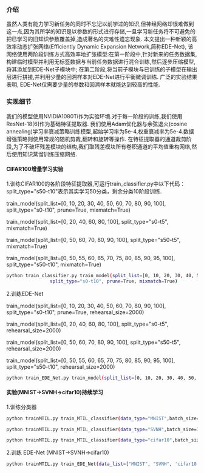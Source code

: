 
### 介绍
虽然人类有能力学习新任务的同时不忘记以前学过的知识,但神经网络却很难做到这一点,因为其所学的知识是以参数的形式进行存储,一旦学习新任务将不可避免的把已学习的旧知识参数覆盖掉,造成著名的灾难性遗忘现象.
本文提出一种新颖的高效率动态扩张网络(Efficiently Dynamic Expansion Network,简称EDE-Net),
该网络使用两阶段训练方式高效率地扩张模型:在第一阶段中,针对新来的任务数据集,构建临时模型并利用无标签数据与当前任务数据进行混合训练,然后逐步压缩模型,将其添加到EDE-Net子模块中;
在第二阶段,将当前子模块与已训练的子模型在输出层进行拼接,并利用少量的回溯样本对EDE-Net进行平衡微调训练.
广泛的实验结果表明, EDE-Net仅需要少量的参数和回溯样本就能达到较高的性能.

### 实现细节 
我们的模型使用NVIDIA1080Ti作为实验环境.对于每一阶段的训练,我们使用ResNet-18[6]作为基础特征提取器.
我们使用Adam优化器与余弦退火(cosine annealing)学习率衰减策略训练模型,起始学习率为5e-4,权重衰减率为5e-4.数据增强策略则使用常规的随机剪裁,翻转和旋转等操作.
在特征提取器的通道裁剪阶段,为了不破坏残差模块的结构,我们取残差模块所有卷积通道的平均值重构网络,然后使用知识蒸馏训练压缩网络.


#### CIFAR100增量学习实验

1.训练CIFAR100的各阶段特征提取器,可运行train_classifier.py中以下代码：
split_type="s50-t10"表示其实学习50分类，剩余分类10阶段训练.

train_model(split_list=[0, 10, 20, 30, 40, 50, 60, 70, 80, 90, 100],
                split_type="s0-t10", prune=True, mixmatch=True)
                
train_model(split_list=[0, 20, 40, 60, 80, 100],
 split_type="s0-t5", mixmatch=True)

train_model(split_list=[0, 50, 60, 70, 80, 90, 100],
 split_type="s50-t5", mixmatch=True)

train_model(split_list=[0, 50, 55, 60, 65, 70, 75, 80, 85, 90, 95, 100],
 split_type="s50-t10", mixmatch=True)

```sh
python train_classifier.py train_model(split_list=[0, 10, 20, 30, 40, 50, 60, 70, 80, 90, 100],
                split_type="s0-t10", prune=True, mixmatch=True)
```

2.训练EDE-Net

train_model(split_list=[0, 10, 20, 30, 40, 50, 60, 70, 80, 90, 100],
                split_type="s0-t10", prune=True, rehearsal_size=2000)
                
train_model(split_list=[0, 20, 40, 60, 80, 100], 
split_type="s0-t5", rehearsal_size=2000)

train_model(split_list=[0, 50, 60, 70, 80, 90, 100],
 split_type="s50-t5", rehearsal_size=2000)
 
train_model(split_list=[0, 50, 55, 60, 65, 70, 75, 80, 85, 90, 95, 100],
 split_type="s50-t10", rehearsal_size=2000)


```sh
python train_EDE_Net.py train_model(split_list=[0, 10, 20, 30, 40, 50, 60, 70, 80, 90, 100],split_type="s0-t10", prune=True, rehearsal_size=2000)
```
#### 实验(MNIST->SVNH->cifar10)持续学习
1.训练分类器
```sh
python trainMTIL.py train_MTIL_classifier(data_type="MNIST",batch_size=128)

python trainMTIL.py train_MTIL_classifier(data_type="SVNH",batch_size=128)

python trainMTIL.py train_MTIL_classifier(data_type="cifar10",batch_size=128)
```

2.训练 EDE-Net (MNIST->SVNH->cifar10)

```sh
python trainMTIL.py train_EDE_Net(data_list=["MNIST", "SVNH", 'cifar10'], num_per_class=5)
```

